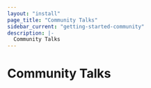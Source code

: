 ```yaml
---
layout: "install"
page_title: "Community Talks"
sidebar_current: "getting-started-community"
description: |-
  Community Talks
---
```


# Community Talks


